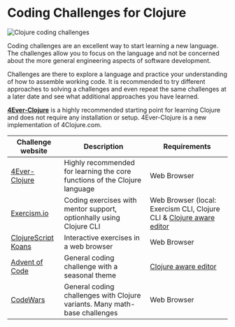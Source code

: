 # Coding Challenges for Clojure

![Clojure coding challenges](/images/clojure-code-challenges.png)

Coding challenges are an excellent way to start learning a new language.  The challenges allow you to focus on the language and not be concerned about the more general engineering aspects of software development.

Challenges are there to explore a language and practice your understanding of how to assemble working code.  It is recommended to try different approaches to solving a challenges and even repeat the same challenges at a later date and see what additional approaches you have learned.

**[4Ever-Clojure](https://4clojure.oxal.org/)** is a highly recommended starting point for learning Clojure and does not require any installation or setup.  4Ever-Clojure is a new implementation of 4Clojure.com.


| Challenge website                                     | Description                                                                | Requirements                                                                                      |
|-------------------------------------------------------|----------------------------------------------------------------------------|---------------------------------------------------------------------------------------------------|
| [4Ever-Clojure](4clojure/)                            | Highly recommended for learning the core functions of the Clojure language | Web Browser                                                                                       |
| [Exercism.io](exercism/)                              | Coding exercises with mentor support, optionhally using Clojure CLI        | Web Browser (local: Exercism CLI, Clojure CLI & [Clojure aware editor](/clojure/clojure-editors/) |
| [ClojureScript Koans](http://clojurescriptkoans.com/) | Interactive exercises in a web browser                                     | Web Browser                                                                                       |
| [Advent of Code](advent-of-code.md)                   | General coding challenge with a seasonal theme                             | [Clojure aware editor](/clojure-editors/)                                                         |
| [CodeWars](https://www.codewars.com/)                 | General coding challenges with Clojure variants. Many math-base challenges | Web Browser                                                                                       |
